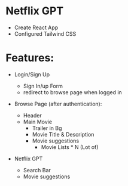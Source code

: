 # Netflix GPT
- Create React App 
- Configured Tailwind CSS 

# Features:
- Login/Sign Up
    - Sign In/up Form
    - redirect to browse page when logged in 

- Browse Page (after authentication): 
    - Header
    - Main Movie
        - Trailer in Bg
        - Movie Title & Description
        - Movie suggestions 
            - Movie Lists * N (Lot of)

- Netflix GPT
    - Search Bar
    - Movie suggestions
    
